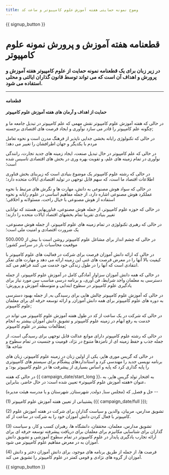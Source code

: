 ```yaml
---
title: وضوح نمونه حمایتی هفته آموزش علوم کامپیوتر و ساعت کد
---
```


{{ signup_button }}

# قطعنامه هفته آموزش و پرورش نمونه علوم کامپیوتر

### در زیر زبان برای یک قطعنامه نمونه حمایت از علوم کامپیوتر هفته آموزش و پرورش و اهداف آن است که می تواند توسط قانون گذاران ایالتی و محلی استفاده می شود.

* * *

#### **قطعنامه**  


#### حمایت از اهداف و آرمان های هفته آموزش علوم کامپیوتر

در حالی که هفته آموزش علوم کامپیوتر نقش مهمی که علم کامپیوتر در تبدیل جامعه ما و چگونه علم کامپیوتر را قادر می سازد نوآوری و ایجاد فرصت های اقتصادی برجسته;

در حالی که تکنولوژی رایانه بخشی جدایی ناپذیر از فرهنگ مدرن است و نحوه تعامل مردم با یکدیگر و جهان اطرافشان را تغییر می دهد؛

در حالی که علم کامپیوتر در حال تبدیل صنعت، ایجاد زمینه های جدید تجارت، رانندگی نوآوری در تمام زمینه های علم، و تقویت بهره وری در بخش های اقتصادی تاسیس شده است؛

در حالی که رشته علوم کامپیوتر یک موضوع بنیادی است که زیربنای بخش فناوری اطلاعات اقتصاد ما است، که سهم قابل توجهی در تولید اقتصادی ایالات متحده دارد؛

در حالی که سواد هوش مصنوعی به دانش، مهارت ها و نگرش های مرتبط با نحوه عملکرد هوش مصنوعی اشاره دارد، از جمله مفاهیم اساسی در علوم رایانه و نحوه استفاده از هوش مصنوعی با خیال راحت، مسئولانه و اخلاقی؛

در حالی که حوزه علوم کامپیوتر، از جمله هوش مصنوعی، فناوریهایی هستند که توانایی تغییر بنیادی تقریبا تمام بخشهای اقتصاد ایالات متحده را دارند؛

در حالی که رهبری تکنولوژی در تمام زمینه های علوم کامپیوتر، از جمله هوش مصنوعی، یک ضرورت اقتصادی و امنیت ملی است؛

در حالی که چشم انداز برای مشاغل علوم کامپیوتر روشن است با بیش از 500،000 موقعیت محاسبات باز در سراسر کشور؛

در حالی که ارائه دانش آموزان فرصت برای شرکت در فعالیت های علوم کامپیوتر با کیفیت بالا آنها را در معرض فرصت های غنی این زمینه ارائه می دهد و مهارت های تفکر انتقادی است که آنها را در طول زندگی خود خدمت می کنند فراهم می کند.

در حالی که همه دانش آموزان سزاوار آمادگی کامل در آموزش علوم کامپیوتر، از جمله دسترسی به معلمان واجد شرایط، فن آوری، و برنامه درسی مناسب سن مورد نیاز برای یادگیری علوم کامپیوتر در سطوح ابتدایی و متوسطه آموزش و پرورش؛

در حالی که آموزش علوم کامپیوتر چالش هایی برای رسیدگی به, از جمله بهبود دسترسی به دوره های علوم کامپیوتر برای همه دانش آموزان, و ارائه توسعه حرفه ای برای معلمان علوم کامپیوتر;

در حالی که شرکت در یک ساعت از کد در طول هفته آموزش علوم کامپیوتر می تواند در خدمت به رفع ابهام در زمینه علوم کامپیوتر و تشویق دانش آموزان بیشتر به انجام مطالعات بیشتر در علوم کامپیوتر;

در حالی که رشته علوم کامپیوتر دارای موانع عدالت قابل توجهی برای رسیدگی است، از جمله جذب و حفظ زمینه ای از نامزدها متنوع در نژاد، قومیت و جنسیت در تمام سطوح و شاخه ها؛

در حالی که گریس موری هاپر، یکی از اولین زنان در زمینه علوم کامپیوتر، زبان های برنامه نویسی جدید را مهندسی کرد و استانداردهای پیشگام برای سیستم های کامپیوتری را پایه گذاری کرد که پایه و اساس بسیاری از پیشرفت ها در علوم کامپیوتر بود؛ و

در حالی که هفته {{ campaign_date/start_long }}، به افتخار تولد گریس هاپر، به عنوان «هفته آموزش علوم کامپیوتر» تعیین شده است: در حال حاضر، بنابراین، <br />

حل و فصل, که (مجلس سنا, دولت, شهرستان, شهرستان و یا مدرسه هیئت مدیره) --

(1) پشتیبانی از تعیین هفته آموزش علوم کامپیوتر ({{ campaign_date/full }});

(2) تشویق مدارس، مربیان، والدین و سیاست گذاران برای شرکت در هفته آموزش علوم کامپیوتر با فعال کردن دانش آموزان خود را به شرکت در ساعت از کد.

(3) تشویق مدارس، معلمان، محققان، دانشگاه ها، رهبران کسب و کار، و سیاست گذاران برای شناسایی مکانیزم برای معلمان برای دریافت پیشرفته توسعه حرفه ای برای ارائه تجارب یادگیری پایدار در علوم کامپیوتر در تمام سطوح آموزشی و تشویق دانش آموزان به در معرض مفاهیم علوم کامپیوتر می شود.

(4) فرصت ها، از جمله از طریق برنامه های موجود، برای دانش آموزان دختر و دانش آموزان از گروه های نژادی و قومی کمتر در علوم کامپیوتر را تشویق می کند.

{{ signup_button }}